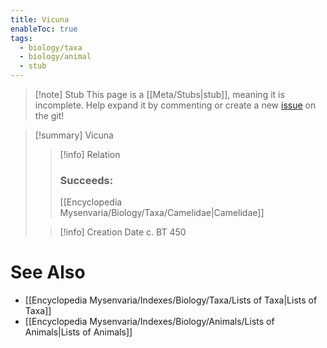 ```yaml
---
title: Vicuna
enableToc: true
tags:
  - biology/taxa
  - biology/animal
  - stub
---
```


> [!note] Stub
> This page is a [[Meta/Stubs|stub]], meaning it is incomplete. Help expand it by commenting or create a new [issue](https://github.com/RagtimeGal/quartz--encyclopedia-mysenvaria/issues/new/choose) on the git!


> [!summary] Vicuna
> > [!info] Relation
> > ### Succeeds:
> > [[Encyclopedia Mysenvaria/Biology/Taxa/Camelidae|Camelidae]]
>
> > [!info] Creation Date
> > c. BT 450



# See Also
- [[Encyclopedia Mysenvaria/Indexes/Biology/Taxa/Lists of Taxa|Lists of Taxa]]
- [[Encyclopedia Mysenvaria/Indexes/Biology/Animals/Lists of Animals|Lists of Animals]]
